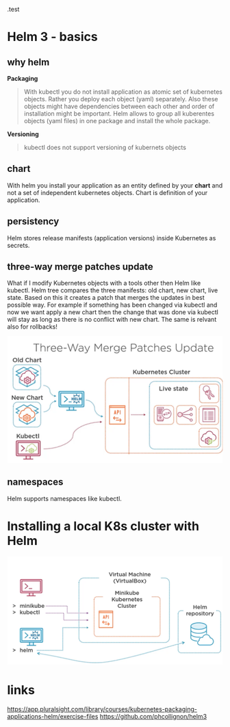 .test
# Helm 3 - basics
## why helm

**Packaging**

> With kubectl you do not install application as atomic set of kubernetes objects. Rather you deploy each object (yaml) separately. Also these objects might have dependencies between each other and order of installation might be important. Helm allows to group all kuberentes objects (yaml files) in one package and install the whole package.

**Versioning**

> kubectl does not support versioning of kubernets objects

## chart
With helm you install your application as an entity defined by your **chart** and not a set of independent kubernetes objects. Chart is definition of your application.

## persistency

Helm stores release manifests (application versions) inside Kubernetes as secrets.

## three-way merge patches update

What if I modify Kubernetes objects with a tools other then Helm like kubectl. Helm tree compares the three manifests: old chart, new chart, live state. Based on this it creates a patch that merges the updates in best possible way. For example if something has been changed via kubectl and now we want apply a new chart then the change that was done via kubectl will stay as long as there is no conflict with new chart. The same is relvant also for rollbacks!

![3-way-merge](images/3-way-merge.png)

## namespaces

Helm supports namespaces like kubectl.

# Installing a local K8s cluster with Helm

![local-k8s-and-helm](images/local-k8s-and-helm.png)

# links
https://app.pluralsight.com/library/courses/kubernetes-packaging-applications-helm/exercise-files
https://github.com/phcollignon/helm3